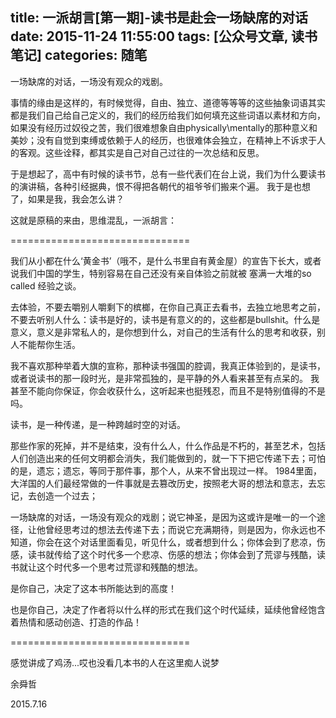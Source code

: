 title: 一派胡言[第一期]-读书是赴会一场缺席的对话
date: 2015-11-24 11:55:00
tags: [公众号文章, 读书笔记]
categories: 随笔
---

一场缺席的对话，一场没有观众的戏剧。

<!-- more -->

事情的缘由是这样的，有时候觉得，自由、独立、道德等等等的这些抽象词语其实都是我们自己给自己定义的，我们的经历给我们如何填充这些词语以素材和方向，如果没有经历过奴役之苦，我们很难想象自由physically\mentally的那种意义和美妙；没有自觉到束缚或依赖于人的经历，也很难体会独立，在精神上不诉求于人的客观。这些诠释，都其实是自己对自己过往的一次总结和反思。

于是想起了，高中有时候的读书节，总有一些代表们在台上说，我们为什么要读书的演讲稿，各种引经据典，恨不得把各朝代的祖爷爷们搬来个遍。 我于是也想了，如果是我，我会怎么讲？

这就是原稿的来由，思维混乱，一派胡言：

===============================

我们从小都在什么‘黄金书’（哦不，是什么书里自有黄金屋）的宣告下长大，或者说我们中国的学生，特别容易在自己还没有亲自体验之前就被 塞满一大堆的so called 经验之谈。

去体验，不要去嚼别人嚼剩下的槟榔，在你自己真正去看书，去独立地思考之前，不要去听别人什么：读书是好的，读书是有意义的的，这些都是bullshit。什么是意义，意义是非常私人的，是你想到什么，对自己的生活有什么的思考和收获，别人不能帮你生活。

我不喜欢那种举着大旗的宣称，那种读书强国的腔调，我真正体验到的，是读书，或者说读书的那一段时光，是非常孤独的，是平静的外人看来甚至有点呆的。 我甚至不能向你保证，你会收获什么，这听起来也挺残忍，而且不是特别值得的不是吗。

读书，是一种传递，是一种跨越时空的对话。

那些作家的死掉，并不是结束，没有什么人，什么作品是不朽的，甚至艺术，包括人们创造出来的任何文明都会消失，我们能做到的，就一下下把它传递下去；可怕的是，遗忘；遗忘，等同于那件事，那个人，从来不曾出现过一样。 1984里面，大洋国的人们最经常做的一件事就是去篡改历史，按照老大哥的想法和意志，去忘记，去创造一个过去；

一场缺席的对话，一场没有观众的戏剧；说它神圣，是因为这或许是唯一的一个途径，让他曾经思考过的想法去传递下去；而说它充满期待，则是因为，你永远也不知道，你会在这个对话里面看见，听见什么，或者想到什么；你体会到了悲凉，伤感，读书就传给了这个时代多一个悲凉、伤感的想法；你体会到了荒谬与残酷，读书就让这个时代多一个思考过荒谬和残酷的想法。

是你自己，决定了这本书所能达到的高度！

也是你自己，决定了作者将以什么样的形式在我们这个时代延续，延续他曾经饱含着热情和感动创造、打造的作品！

===============================

感觉讲成了鸡汤...哎也没看几本书的人在这里痴人说梦

余舜哲

2015.7.16